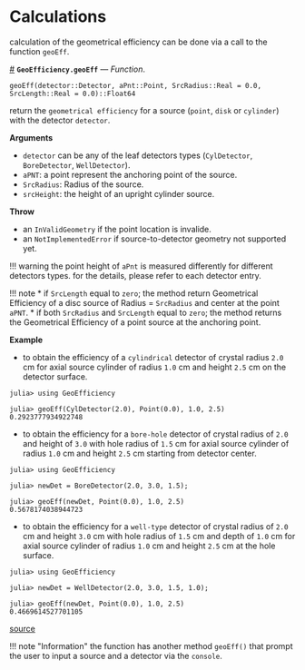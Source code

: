 
<a id='Calculations-1'></a>

# Calculations


calculation of the geometrical efficiency can be done via a call to the function `geoEff`.

<a id='GeoEfficiency.geoEff' href='#GeoEfficiency.geoEff'>#</a>
**`GeoEfficiency.geoEff`** &mdash; *Function*.



```
geoEff(detector::Detector, aPnt::Point, SrcRadius::Real = 0.0, SrcLength::Real = 0.0)::Float64
```

return the `geometrical efficiency` for a source (`point`, `disk` or `cylinder`) with  the detector `detector`. 

**Arguments**

  * `detector` can be any of the leaf detectors types (`CylDetector`, `BoreDetector`, `WellDetector`).
  * `aPNT`: a point represent the anchoring point of the source.
  * `SrcRadius`: Radius of the source.
  * `srcHeight`:  the height of an upright cylinder source.

**Throw**

  * an `InValidGeometry` if the point location is invalide.
  * an `NotImplementedError` if source-to-detector geometry not supported yet.

!!! warning
    the point height of `aPnt` is measured differently for different detectors types. for the details, please refer to each detector entry.


!!! note
      * if `SrcLength` equal to `zero`; the method return Geometrical Efficiency of a disc   source of Radius = `SrcRadius` and center at the point `aPNT`.
      * if both `SrcRadius` and `SrcLength` equal to `zero`;   the method returns the Geometrical Efficiency of a point source at the anchoring point.


**Example**

  * to obtain the efficiency of a `cylindrical` detector of crystal radius `2.0` cm for axial    source cylinder of radius `1.0` cm and height `2.5` cm on the detector surface.

```julia-repl
julia> using GeoEfficiency

julia> geoEff(CylDetector(2.0), Point(0.0), 1.0, 2.5)
0.2923777934922748
```

  * to obtain the efficiency for a `bore-hole` detector of crystal radius of `2.0` and height of `3.0` with    hole radius of `1.5` cm for axial source cylinder of radius `1.0` cm and height `2.5` cm starting from detector center.

```julia-repl
julia> using GeoEfficiency

julia> newDet = BoreDetector(2.0, 3.0, 1.5);

julia> geoEff(newDet, Point(0.0), 1.0, 2.5)
0.5678174038944723
```

  * to obtain the efficiency for a `well-type` detector of crystal radius of `2.0` cm and    height `3.0` cm with hole radius of `1.5` cm and depth of `1.0` cm for axial source cylinder of    radius `1.0` cm and height `2.5` cm at the hole surface.

```julia-repl
julia> using GeoEfficiency

julia> newDet = WellDetector(2.0, 3.0, 1.5, 1.0);

julia> geoEff(newDet, Point(0.0), 1.0, 2.5)
0.4669614527701105
```


<a target='_blank' href='https://github.com/DrKrar/GeoEfficiency.jl/blob/aa8fbdca6b605bd4a77600d9cd5183afcdf6c9b2/src/Calculations.jl#L231-L298' class='documenter-source'>source</a><br>


!!! note "Information"
    the function has another method `geoEff()` that prompt the user to input a source and a detector via the `console`.


